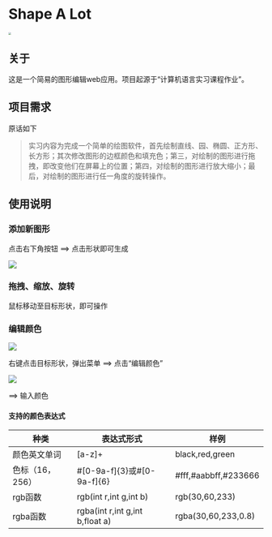 # Shape A Lot

<img src="https://gitee.com/Algebra-FUN/ShapeALot/raw/master/img/effect.png" style="zoom:33%;" />

## 关于

这是一个简易的图形编辑web应用。项目起源于“计算机语言实习课程作业”。

## 项目需求

原话如下

> 实习内容为完成一个简单的绘图软件，首先绘制直线、园、椭圆、正方形、长方形；其次修改图形的边框颜色和填充色；第三，对绘制的图形进行拖拽，即改变他们在屏幕上的位置；第四，对绘制的图形进行放大缩小；最后，对绘制的图形进行任一角度的旋转操作。

## 使用说明

### 添加新图形

点击右下角按钮 ==> 点击形状即可生成

![](https://gitee.com/Algebra-FUN/ShapeALot/raw/master/img/help-add-bn.png)

### 拖拽、缩放、旋转

鼠标移动至目标形状，即可操作

### 编辑颜色

![](https://gitee.com/Algebra-FUN/ShapeALot/raw/master/img/help-menu.png)

右键点击目标形状，弹出菜单 ==> 点击“编辑颜色”

![](https://gitee.com/Algebra-FUN/ShapeALot/raw/master/img/help-colorize.png)

==> 输入颜色

#### 支持的颜色表达式

| 种类            | 表达式形式                      | 样例                 |
| --------------- | ------------------------------- | -------------------- |
| 颜色英文单词    | [a-z]+                          | black,red,green      |
| 色标（16，256） | #[0-9a-f]{3}或#[0-9a-f]{6}      | #fff,#aabbff,#233666 |
| rgb函数         | rgb(int r,int g,int b)          | rgb(30,60,233)       |
| rgba函数        | rgba(int r,int g,int b,float a) | rgba(30,60,233,0.8)  |

